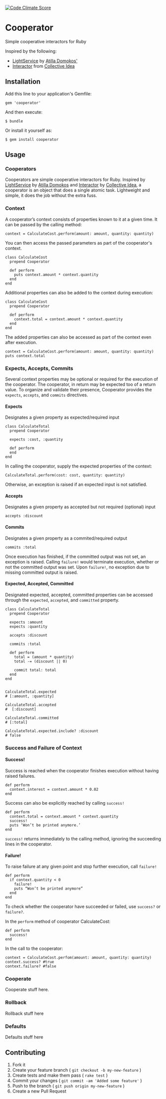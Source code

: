 [![Code Climate Score](http://img.shields.io/codeclimate/github/Erol/cooperator.svg?style=flat)](https://codeclimate.com/github/Erol/cooperator)

# Cooperator

Simple cooperative interactors for Ruby

Inspired by the following:

* [LightService](https://github.com/adomokos/light-service) by [Atilla Domokos'](https://github.com/adomokos)
* [Interactor](https://github.com/collectiveidea/interactor) from [Collective Idea](https://github.com/collectiveidea)

## Installation

Add this line to your application's Gemfile:

    gem 'cooperator'

And then execute:

    $ bundle

Or install it yourself as:

    $ gem install cooperator

## Usage

### Cooperators
Cooperators are simple cooperative interactors for Ruby. Inspired by [LightService](https://github.com/adomokos/light-service) by [Atilla Domokos](https://github.com/adomokos) and [Interactor](https://github.com/collectiveidea/interactor) by [Collective Idea](https://github.com/collectiveidea), a cooperator is an object that does a single atomic task. Lightweight and simple, it does the job without the extra fuss.

### Context
A cooperator’s context consists of properties known to it at a given time. It can be passed by the calling method:

    context = CalculateCost.perform(amount: amount, quantity: quantity)
  
You can then access the passed parameters as part of the cooperator's context.

    class CalculateCost
      prepend Cooperator
      
      def perform
        puts context.amount * context.quantity
      end
    end

Additional properties can also be added to the context during execution:

    class CalculateCost
      prepend Cooperator
      
      def perform
        context.total = context.amount * context.quantity
      end
    end
  
The added properties can also be accessed as part of the context even after execution.

    context = CalculateCost.perform(amount: amount, quantity: quantity)
    puts context.total

### Expects, Accepts, Commits

Several context properties may be optional or required for the execution of the cooperator. The cooperator, in return may be expected too of a return value. To organize and validate their presence, Cooperator provides the ```expects```, ```accepts```, and ```commits``` directives.

#### Expects

Designates a given property as expected/required input

    class CalculateTotal
      prepend Cooperator
      
      expects :cost, :quantity
    
      def perform
      end
    end

In calling the cooperator, supply the expected properties of the context:
  
    CalculateTotal.perform(cost: cost, quantity: quantity)

Otherwise, an exception is raised if an expected input is not satisfied.

#### Accepts

Designates a given property as accepted but not required (optional) input

    accepts :discount

#### Commits

Designates a given property as a commited/required output

    commits :total

Once execution has finished, if the committed output was not set, an exception is raised. Calling ```failure!```  would terminate execution, whether or not the committed output was set. Upon ```failure!```, no exception due to missing committed output is raised.

#### Expected, Accepted, Committed
Designated expected, accepted, committed properties can be accessed through the ```expected```,  ```accepted```, and ```committed``` property.

    class CalculateTotal
      prepend Cooperator
    
      expects :amount
      expects :quantity
      
      accepts :discount
    
      commits :total
    
      def perform
        total = (amount * quantity)
        total -= (discount || 0)
        
        commit total: total
      end
    end
    
  
    CalculateTotal.expected
    # [:amount, :quantity]
    
    CalculateTotal.accepted
    #  [:discount]
    
    CalculateTotal.committed
    # [:total]

    CalculateTotal.expected.include? :discount
    # false


### Success and Failure of Context

#### Success!
Success is reached when the cooperator finishes execution without having raised failures.

    def perform
      context.interest = context.amount * 0.02
    end

Success can also be explicitly reached by calling ```success!```

    def perform
      context.total = context.amount * context.quantity
      success!
      puts ‘Won’t be printed anymore.’
    end
  
```success!``` returns immediately to the calling method, ignoring the succeeding lines in the cooperator.

#### Failure!
To raise failure at any given point and stop further execution, call ```failure!```

    def perform
      if context.quantity < 0
        failure!
        puts “Won’t be printed anymore”
      end
    end

To check whether the cooperator have succeeded or failed, use ```success?``` or ```failure?```.

In the ```perform``` method of cooperator CalculateCost:

    def perform
      success!
    end

In the call to the cooperator:

    context = CalculateCost.perfom(amount: amount, quantity: quantity)
    context.success? #true
    context.failure? #false


### Cooperate
 Cooperate stuff here.


### Rollback
 Rollback stuff here


### Defaults
 Defaults stuff here

## Contributing

1. Fork it
2. Create your feature branch ( `git checkout -b my-new-feature` )
3. Create tests and make them pass ( `rake test` )
4. Commit your changes ( `git commit -am 'Added some feature'` )
5. Push to the branch ( `git push origin my-new-feature` )
6. Create a new Pull Request
